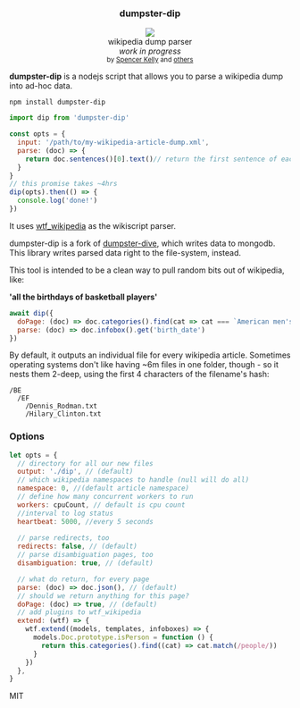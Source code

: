 <div align="center">
	<h3>dumpster-dip</h3>
	<a href="https://npmjs.org/package/dumpster-dip">
		<img src="https://img.shields.io/npm/v/dumpster-dip.svg?style=flat-square" />
	</a>
	<div>wikipedia dump parser</div>
  <div><i>work in progress</i></div>
  <sub>
    by
    <a href="http://spencermounta.in/">Spencer Kelly</a> and
    <a href="https://github.com/spencermountain/dumpster-dive/graphs/contributors">
      others
    </a>
  </sub>
</div>
<p></p>

<b>dumpster-dip</b> is a nodejs script that allows you to parse a wikipedia dump into ad-hoc data.

`npm install dumpster-dip`

```js
import dip from 'dumpster-dip'

const opts = {
  input: '/path/to/my-wikipedia-article-dump.xml',
  parse: (doc) => {
    return doc.sentences()[0].text()// return the first sentence of each page
  }
}
// this promise takes ~4hrs
dip(opts).then(() => {
  console.log('done!')
})
```
It uses <a href="https://github.com/spencermountain/wtf_wikipedia">wtf_wikipedia</a> as the wikiscript parser.

dumpster-dip is a fork of <a href="https://github.com/spencermountain/dumpster-dive/tree/dev">dumpster-dive</a>, which writes data to mongodb.
This library writes parsed data right to the file-system, instead.


This tool is intended to be a clean way to pull random bits out of wikipedia, like:

**'all the birthdays of basketball players'**
```js
await dip({
  doPage: (doc) => doc.categories().find(cat => cat === `American men's basketball players`),
  parse: (doc) => doc.infobox().get('birth_date')
})
```

By default, it outputs an individual file for every wikipedia article.
Sometimes operating systems don't like having ~6m files in one folder, though - so it nests them 2-deep, using the first 4 characters of the filename's hash:

```
/BE
  /EF
    /Dennis_Rodman.txt
    /Hilary_Clinton.txt
```


### Options
```js
let opts = {
  // directory for all our new files
  output: './dip', // (default)
  // which wikipedia namespaces to handle (null will do all)
  namespace: 0, //(default article namespace)
  // define how many concurrent workers to run
  workers: cpuCount, // default is cpu count
  //interval to log status
  heartbeat: 5000, //every 5 seconds
  
  // parse redirects, too
  redirects: false, // (default)
  // parse disambiguation pages, too
  disambiguation: true, // (default)

  // what do return, for every page
  parse: (doc) => doc.json(), // (default)
  // should we return anything for this page?
  doPage: (doc) => true, // (default)
  // add plugins to wtf_wikipedia
  extend: (wtf) => {
    wtf.extend((models, templates, infoboxes) => {
      models.Doc.prototype.isPerson = function () {
        return this.categories().find((cat) => cat.match(/people/))
      }
    })
  },
}

```


MIT